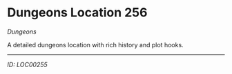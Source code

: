 # Dungeons Location 256

*Dungeons*

A detailed dungeons location with rich history and plot hooks.

---
*ID: LOC00255*